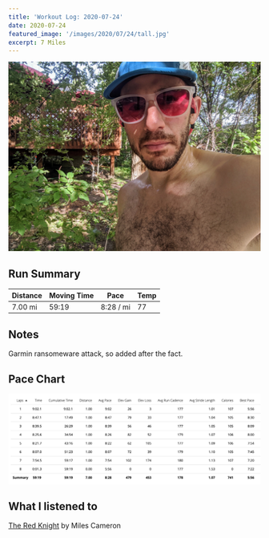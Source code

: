 ```yaml
---
title: 'Workout Log: 2020-07-24'
date: 2020-07-24
featured_image: '/images/2020/07/24/tall.jpg'
excerpt: 7 Miles
---
```


![](/images/2020/07/24/wide.jpg)

## Run Summary

| Distance   | Moving Time            | Pace        | Temp  |
|------------|------------------------|-------------|-------|
|  7.00 mi   |    59:19               |  8:28 / mi  |  77   |

## Notes

Garmin ransomeware attack, so added after the fact.

## Pace Chart

![](/images/2020/07/24/splits.png)

## What I listened to
[The Red Knight](https://www.goodreads.com/book/show/16124439-the-red-knight) by Miles Cameron
